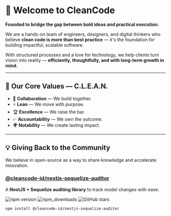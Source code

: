 # 👋 Welcome to CleanCode

**Founded to bridge the gap between bold ideas and practical execution.**  

We are a hands-on team of engineers, designers, and digital thinkers who believe **clean code is more than best practice** — it's the foundation for building impactful, scalable software.  

With structured processes and a love for technology, we help clients turn vision into reality — **efficiently, thoughtfully, and with long-term growth in mind.**

---

## 🌟 Our Core Values — C.L.E.A.N.

- 🤝 **Collaboration** — We build together.  
- ⚡ **Lean** — We move with purpose.  
- 🏆 **Excellence** — We raise the bar.  
- ✅ **Accountability** — We own the outcome.  
- 🌍 **Notability** — We create lasting impact.  

---

## 💡 Giving Back to the Community

We believe in open-source as a way to share knowledge and accelerate innovation.  

### [@cleancode-id/nestjs-sequelize-auditor](https://github.com/clean-code-id/nest-sequelize-auditor)  
A **NestJS + Sequelize auditing library** to track model changes with ease.  

![npm version](https://img.shields.io/npm/v/@cleancode-id/nestjs-sequelize-auditor) 
![npm_downloads](https://img.shields.io/npm/dm/@cleancode-id/nestjs-sequelize-auditor)
![GitHub stars](https://img.shields.io/github/stars/clean-code-id/nest-sequelize-auditor?style=social)  

```bash
npm install @cleancode-id/nestjs-sequelize-auditor
